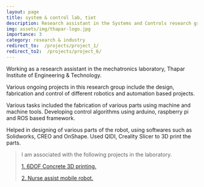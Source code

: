 ```yaml
---
layout: page
title: system & control lab, tiet
description: Research assistant in the Systems and Controls research group at Thapar Institute.
img: assets/img/thapar-logo.jpg
importance: 3
category: research & industry
redirect_to:  /projects/project_1/
redirect_to2:  /projects/project_6/
---
```


Working as a research assistant in the mechatronics laboratory, Thapar Institute of Engineering & Technology.

Various ongoing projects in this research group include the design, fabrication and control of different robotics and automation based projects.

Various tasks included the fabrication of various parts using machine and machine tools.
Developing control algorithms using arduino, raspberry pi and ROS based framework.

Helped in designing of various parts of the robot, using softwares such as Solidworks, CREO and OnShape. Used QIDI, Creality Slicer to 3D print the parts.

>I am associated with the following projects in the laboratory.
>
> <a href="{{ page.redirect_to }}">1. 6DOF Concrete 3D printing.</a>
>
> <a href="{{ page.redirect_to2 }}">2. Nurse assist mobile robot.</a>
